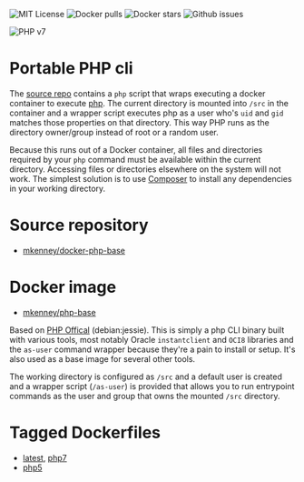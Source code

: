 ![MIT License](https://img.shields.io/github/license/mkenney/docker-php-base.svg) ![Docker pulls](https://img.shields.io/docker/pulls/mkenney/php-base.svg) ![Docker stars](https://img.shields.io/docker/stars/mkenney/php-base.svg) ![Github issues](https://img.shields.io/github/issues-raw/mkenney/docker-php-base.svg)

![PHP v7](https://img.shields.io/badge/PHP-v7.0.6-8892bf.svg)

# Portable PHP cli

The [source repo](https://github.com/mkenney/docker-php-base) contains a `php` script that wraps executing a docker container to execute [php](https://php.net/). The current directory is mounted into `/src` in the container and a wrapper script executes php as a user who's `uid` and `gid` matches those properties on that directory. This way PHP runs as the directory owner/group instead of root or a random user.

Because this runs out of a Docker container, all files and directories required by your `php` command must be available within the current directory. Accessing files or directories elsewhere on the system will not work. The simplest solution is to use [Composer](https://hub.docker.com/r/mkenney/composer/) to install any dependencies in your working directory.

# Source repository

* [mkenney/docker-php-base](https://github.com/mkenney/docker-php-base)

# Docker image

* [mkenney/php-base](https://hub.docker.com/r/mkenney/php-base/)

Based on [PHP Offical](https://hub.docker.com/_/php/) (debian:jessie). This is simply a php CLI binary built with various tools, most notably Oracle `instantclient` and `OCI8` libraries and the `as-user` command wrapper because they're a pain to install or setup. It's also used as a base image for several other tools.

The working directory is configured as `/src` and a default user is created and a wrapper script (`/as-user`) is provided that allows you to run entrypoint commands as the user and group that owns the mounted `/src` directory.

# Tagged Dockerfiles

* [latest](https://github.com/mkenney/docker-php-base/blob/master/Dockerfile), [php7](https://github.com/mkenney/docker-php-base/blob/master/Dockerfile)
* [php5](https://github.com/mkenney/docker-php-base/blob/php5/Dockerfile)
